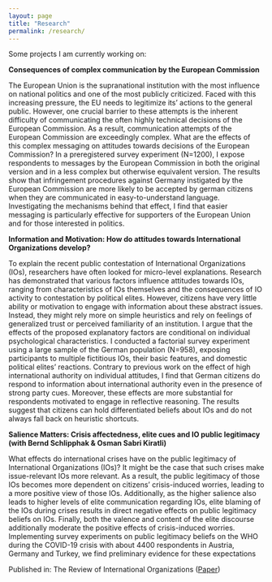 ```yaml
---
layout: page
title: "Research"
permalink: /research/
---
```



Some projects I am currently working on:

**Consequences of complex communication by the European Commission**

The European Union is the supranational institution with the most influence on national politics and one of the most publicly criticized. Faced with this increasing pressure, the EU needs to legitimize its’ actions to the general public. However, one crucial barrier to these attempts is the inherent difficulty of communicating the often highly technical decisions of the European Commission. As a result, communication attempts of the European Commission are exceedingly complex. What are the effects of this complex messaging on attitudes towards decisions of the European Commission? In a preregistered survey experiment (N=1200), I expose respondents to messages by the European Commission in both the original version and in a less complex but otherwise equivalent version. The results show that infringement procedures against Germany instigated by the European Commission are more likely to be accepted by german citizens when they are communicated in easy-to-understand language. Investigating the mechanisms behind that effect, I find that easier messaging is particularly effective for supporters of the European Union and for those interested in politics. 

**Information and Motivation: How do attitudes towards International Organizations develop?**

To explain the recent public contestation of International Organizations (IOs), researchers have often looked for micro-level explanations. Research has demonstrated that various factors influence attitudes towards IOs, ranging from characteristics of IOs themselves and the consequences of IO activity to contestation by political elites. However, citizens have very little ability or motivation to engage with information about these abstract issues. Instead, they might rely more on simple heuristics and rely on feelings of generalized trust or perceived familiarity of an institution. I argue that the effects of the proposed explanatory factors are conditional on individual psychological characteristics. I conducted a factorial survey experiment using a large sample of the German population (N=958), exposing participants to multiple fictitious IOs, their basic features, and domestic political elites’ reactions. Contrary to previous work on the effect of high international authority on individual attitudes, I find that German citizens do respond to information about international authority even in the presence of strong party cues. Moreover, these effects are more substantial for respondents motivated to engage in reflective reasoning. The results suggest that citizens can hold differentiated beliefs about IOs and do not always fall back on heuristic shortcuts.

**Salience Matters: Crisis affectedness, elite cues and IO public legitimacy (with Bernd Schlipphak & Osman Sabri Kiratli)**

What effects do international crises have on the public legitimacy of International Organizations (IOs)? It might be the case that such crises make issue-relevant IOs more relevant. As a result, the public legitimacy of those IOs becomes more dependent on citizens’ crisis-induced worries, leading to a more positive view of those IOs. Additionally, as the higher salience also leads to higher levels of elite communication regarding IOs, elite blaming of the IOs during crises results in direct negative effects on public legitimacy beliefs on IOs. Finally, both the valence and content of the elite discourse additionally moderate the positive effects of crisis-induced worries. Implementing survey experiments on public legitimacy beliefs on the WHO during the COVID-19 crisis with about 4400 respondents in Austria, Germany and Turkey, we find preliminary evidence for these expectations

Published in: The Review of International Organizations ([Paper](https://link.springer.com/article/10.1007/s11558-021-09452-y))


